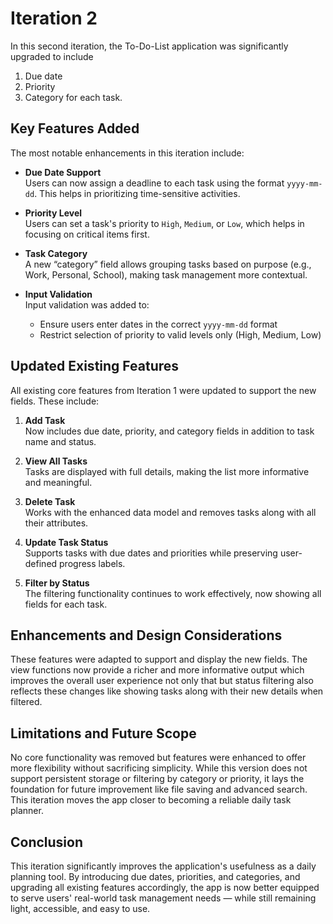 # Iteration 2

In this second iteration, the To-Do-List application was significantly upgraded to include 

1. Due date
2. Priority 
3. Category for each task. 

## Key Features Added

The most notable enhancements in this iteration include:

- **Due Date Support**  
  Users can now assign a deadline to each task using the format `yyyy-mm-dd`. This helps in prioritizing time-sensitive activities.

- **Priority Level**  
  Users can set a task's priority to `High`, `Medium`, or `Low`, which helps in focusing on critical items first.

- **Task Category**  
  A new “category” field allows grouping tasks based on purpose (e.g., Work, Personal, School), making task management more contextual.

- **Input Validation**  
  Input validation was added to:
  - Ensure users enter dates in the correct `yyyy-mm-dd` format  
  - Restrict selection of priority to valid levels only (High, Medium, Low)


## Updated Existing Features

All existing core features from Iteration 1 were updated to support the new fields. These include:

1. **Add Task**  
   Now includes due date, priority, and category fields in addition to task name and status.

2. **View All Tasks**  
   Tasks are displayed with full details, making the list more informative and meaningful.

3. **Delete Task**  
   Works with the enhanced data model and removes tasks along with all their attributes.

4. **Update Task Status**  
   Supports tasks with due dates and priorities while preserving user-defined progress labels.

5. **Filter by Status**  
   The filtering functionality continues to work effectively, now showing all fields for each task.

## Enhancements and Design Considerations 
These features were adapted to support and display the new fields. The view functions now provide a richer and more informative output which improves the overall user experience not only that but status filtering also reflects these changes like showing tasks along with their new details when filtered.


## Limitations and Future Scope
No core functionality was removed but features were enhanced to offer more flexibility without sacrificing simplicity. While this version does not support persistent storage or filtering by category or priority, it lays the foundation for future improvement like file saving and advanced search. This iteration moves the app closer to becoming a reliable daily task planner.

## Conclusion 
This iteration significantly improves the application's usefulness as a daily planning tool. By introducing due dates, priorities, and categories, and upgrading all existing features accordingly, the app is now better equipped to serve users' real-world task management needs — while still remaining light, accessible, and easy to use.
